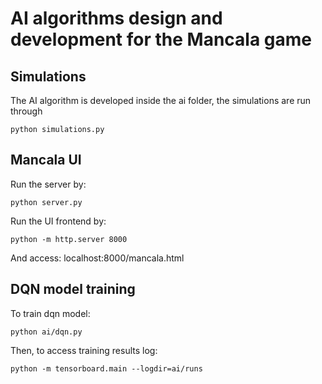 # AI algorithms design and development for the Mancala game

## Simulations
The AI algorithm is developed inside the ai folder, the simulations are run through 
``` {bash}
python simulations.py
```

## Mancala UI
Run the server by: 
```
python server.py
```

Run the UI frontend by: 
```
python -m http.server 8000
```
And access: localhost:8000/mancala.html

## DQN model training
To train dqn model:
```
python ai/dqn.py
```

Then, to access training results log:
```
python -m tensorboard.main --logdir=ai/runs
```